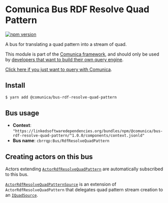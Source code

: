 # Comunica Bus RDF Resolve Quad Pattern

[![npm version](https://badge.fury.io/js/%40comunica%2Fbus-rdf-resolve-quad-pattern.svg)](https://www.npmjs.com/package/@comunica/bus-rdf-resolve-quad-pattern)

A bus for translating a quad pattern into a stream of quad.

This module is part of the [Comunica framework](https://github.com/comunica/comunica),
and should only be used by [developers that want to build their own query engine](https://comunica.dev/docs/modify/).

[Click here if you just want to query with Comunica](https://comunica.dev/docs/query/).

## Install

```bash
$ yarn add @comunica/bus-rdf-resolve-quad-pattern
```

## Bus usage

* **Context**: `"https://linkedsoftwaredependencies.org/bundles/npm/@comunica/bus-rdf-resolve-quad-pattern/^1.0.0/components/context.jsonld"`
* **Bus name**: `cbrrqp:Bus/RdfResolveQuadPattern`

## Creating actors on this bus

Actors extending [`ActorRdfResolveQuadPattern`](https://comunica.github.io/comunica/classes/bus_rdf_resolve_quad_pattern.actorrdfresolvequadpattern-1.html) are automatically subscribed to this bus.

[`ActorRdfResolveQuadPatternSource`](https://comunica.github.io/comunica/classes/bus_rdf_resolve_quad_pattern.actorrdfresolvequadpatternsource-1.html) is an extension of `ActorRdfResolveQuadPattern`
that delegates quad pattern stream creation to an [`IQuadSource`](https://comunica.github.io/comunica/classes/bus_rdf_resolve_quad_pattern.iquadsource-1.html).

